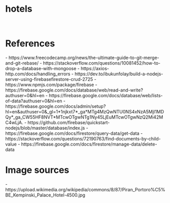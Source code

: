 # hotels

<br>
<h1> References </h1>
- https://www.freecodecamp.org/news/the-ultimate-guide-to-git-merge-and-git-rebase/
- https://stackoverflow.com/questions/10081452/how-to-drop-a-database-with-mongoose
- https://axios-http.com/docs/handling_errors
- https://dev.to/ibukunfolay/build-a-nodejs-server-using-firebasefirestore-crud-2725
- https://www.npmjs.com/package/firebase
- https://firebase.google.com/docs/database/web/read-and-write?authuser=0&hl=en
- https://firebase.google.com/docs/database/web/lists-of-data?authuser=0&hl=en
- https://firebase.google.com/docs/admin/setup?hl=en&authuser=0&_gl=1*1njkxt7*_ga*MTg4MzQwNTU0NS4xNzA5MjI1MDQy*_ga_CW55HF8NVT*MTcwOTgwNTg1Ny45LjEuMTcwOTgwNzQ2Mi42MC4wLjA.
- https://github.com/firebase/quickstart-nodejs/blob/master/database/index.js
- https://firebase.google.com/docs/firestore/query-data/get-data
- https://stackoverflow.com/questions/72190763/find-documents-by-child-value
- https://firebase.google.com/docs/firestore/manage-data/delete-data


<br>
<h1> Image sources </h1>
- https://upload.wikimedia.org/wikipedia/commons/8/87/Piran_Portoro%C5%BE_Kempinski_Palace_Hotel-4500.jpg